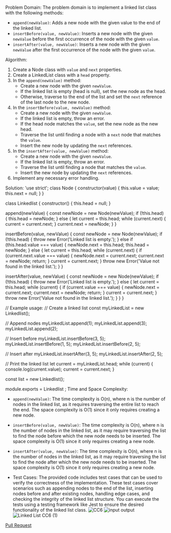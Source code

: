 Problem Domain:
The problem domain is to implement a linked list class with the following methods:
- `append(newValue)`: Adds a new node with the given value to the end of the linked list.
- `insertBefore(value, newValue)`: Inserts a new node with the given `newValue` before the first occurrence of the node with the given `value`.
- `insertAfter(value, newValue)`: Inserts a new node with the given `newValue` after the first occurrence of the node with the given `value`.

Algorithm:
1. Create a Node class with `value` and `next` properties.
2. Create a LinkedList class with a `head` property.
3. In the `append(newValue)` method:
   - Create a new node with the given `newValue`.
   - If the linked list is empty (head is null), set the new node as the head.
   - Otherwise, traverse to the end of the list and set the `next` reference of the last node to the new node.
4. In the `insertBefore(value, newValue)` method:
   - Create a new node with the given `newValue`.
   - If the linked list is empty, throw an error.
   - If the head node matches the `value`, set the new node as the new head.
   - Traverse the list until finding a node with a `next` node that matches the `value`.
   - Insert the new node by updating the `next` references.
5. In the `insertAfter(value, newValue)` method:
   - Create a new node with the given `newValue`.
   - If the linked list is empty, throw an error.
   - Traverse the list until finding a node that matches the `value`.
   - Insert the new node by updating the `next` references.
6. Implement any necessary error handling.

Solution:
'use strict';
class Node {
  constructor(value) {
    this.value = value;
    this.next = null;
  }
}

class Linkedlist {
  constructor() {
    this.head = null;
  }

  append(newValue) {
    const newNode = new Node(newValue);
    if (!this.head) {
      this.head = newNode;
    } else {
      let current = this.head;
      while (current.next) {
        current = current.next;
      }
      current.next = newNode;
    }
  }

  insertBefore(value, newValue) {
    const newNode = new Node(newValue);
    if (!this.head) {
      throw new Error('Linked list is empty.');
    } else if (this.head.value === value) {
      newNode.next = this.head;
      this.head = newNode;
    } else {
      let current = this.head;
      while (current.next) {
        if (current.next.value === value) {
          newNode.next = current.next;
          current.next = newNode;
          return;
        }
        current = current.next;
      }
      throw new Error('Value not found in the linked list.');
    }
  }

  insertAfter(value, newValue) {
    const newNode = new Node(newValue);
    if (!this.head) {
      throw new Error('Linked list is empty.');
    } else {
      let current = this.head;
      while (current) {
        if (current.value === value) {
          newNode.next = current.next;
          current.next = newNode;
          return;
        }
        current = current.next;
      }
      throw new Error('Value not found in the linked list.');
    }
  }
}

// Example usage:
// Create a linked list
const myLinkedList = new Linkedlist();

// Append nodes
myLinkedList.append(1);
myLinkedList.append(3);
myLinkedList.append(2);

// Insert before
myLinkedList.insertBefore(3, 5);
myLinkedList.insertBefore(1, 5);
myLinkedList.insertBefore(2, 5);

// Insert after
myLinkedList.insertAfter(3, 5);
myLinkedList.insertAfter(2, 5);

// Print the linked list
let current = myLinkedList.head;
while (current) {
  console.log(current.value);
  current = current.next;
}

const list = new Linkedlist();

module.exports = Linkedlist ;
Time and Space Complexity:
- `append(newValue)`: The time complexity is O(n), where n is the number of nodes in the linked list, as it requires traversing the entire list to reach the end. The space complexity is O(1) since it only requires creating a new node.
- `insertBefore(value, newValue)`: The time complexity is O(n), where n is the number of nodes in the linked list, as it may require traversing the list to find the node before which the new node needs to be inserted. The space complexity is O(1) since it only requires creating a new node.
- `insertAfter(value, newValue)`: The time complexity is O(n), where n is the number of nodes in the linked list, as it may require traversing the list to find the node after which the new node needs to be inserted. The space complexity is O(1) since it only requires creating a new node.

- Test Cases:
The provided code includes test cases that can be used to verify the correctness of the implementation. These test cases cover scenarios such as appending nodes to the end of the list, inserting nodes before and after existing nodes, handling edge cases, and checking the integrity of the linked list structure. You can execute the tests using a testing framework like Jest to ensure the desired functionality of the linked list class.
![CC6](https://github.com/NSALAA9/data-structures-and-algorithms/assets/129075779/14102695-3c94-4ab7-8870-f042a56132c4)
![input output](https://github.com/NSALAA9/data-structures-and-algorithms/assets/129075779/19518bb4-5dd2-4178-a457-09cf66b4f153)
![Linked List CC6 (1)](https://github.com/NSALAA9/data-structures-and-algorithms/assets/129075779/e9e33749-7971-43cd-a78a-a67986f30f30)


[Pull Request](https://github.com/NSALAA9/data-structures-and-algorithms/pull/7)
